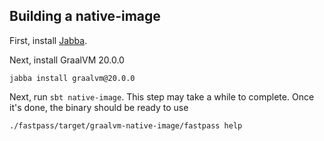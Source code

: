 ## Building a native-image

First, install [Jabba](https://github.com/shyiko/jabba).

Next, install GraalVM 20.0.0
```
jabba install graalvm@20.0.0
```

Next, run `sbt native-image`.
This step may take a while to complete.
Once it's done, the binary should be ready to use

```
./fastpass/target/graalvm-native-image/fastpass help
```
